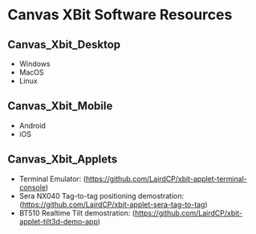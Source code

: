 # Canvas XBit Software Resources

## Canvas_Xbit_Desktop
- Windows
- MacOS
- Linux

## Canvas_Xbit_Mobile
- Android
- iOS

## Canvas_Xbit_Applets
- Terminal Emulator: (https://github.com/LairdCP/xbit-applet-terminal-console)
- Sera NX040 Tag-to-tag positioning demostration: (https://github.com/LairdCP/xbit-applet-sera-tag-to-tag)
- BT510 Realtime Tilt demostration: (https://github.com/LairdCP/xbit-applet-tilt3d-demo-app)
